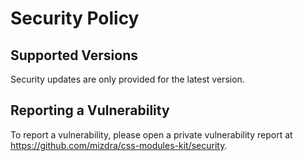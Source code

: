 # Security Policy

## Supported Versions

Security updates are only provided for the latest version.

## Reporting a Vulnerability

To report a vulnerability, please open a private vulnerability report at https://github.com/mizdra/css-modules-kit/security.
